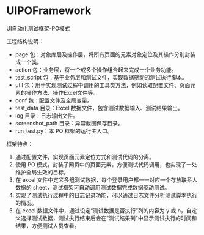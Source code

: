 # UIPOFramework
UI自动化测试框架-PO模式

工程结构说明：
* page 包：对象库层及操作层，将所有页面的元素对象定位及其操作分别封装成一个类。
* action 包：业务层，将一个或多个操作组合起来完成一个业务功能。
* test_script 包：基于业务层和测试文件，实现数据驱动的测试执行脚本。
* util 包：用于实现测试过程中调用的工具类方法，例如读取配置文件、页面元素的操作方法、操作Excel文件等。
* conf 包：配置文件及全局变量。
* test_data 目录：Excel 数据文件，包含测试数据输入、测试结果输出。
* log 目录：日志输出文件。
* screenshot_path 目录：异常截图保存目录。
* run_test.py：本 PO 框架的运行主入口。

框架特点：
1. 通过配置文件，实现页面元素定位方式和测试代码的分离。
2. 使用 PO 模式，封装了网页中的页面元素，方便测试代码调用，也实现了一处维护全局生效的目标。
3. 在 excel 文件中定义多组测试数据，每个登录用户都一一对应一个存放联系人数据的 sheet，测试框架可自动调用测试数据完成数据驱动测试。
4. 实现了测试执行过程中的日志记录功能，可以通过日志文件分析测试脚本执行的情况。
5. 在 excel 数据文件中，通过设定“测试数据是否执行”列的内容为 y 或 n，自定义选择测试数据，测试执行结束后会在"测试结果列"中显示测试执行的时间和结果，方便测试人员查看。

